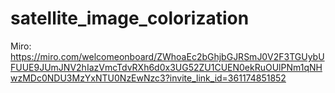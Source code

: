 # satellite_image_colorization

Miro: https://miro.com/welcomeonboard/ZWhoaEc2bGhjbGJRSmJ0V2F3TGUybUFUUE9JUmJNV2hIazVmcTdvRXh6d0x3UG52ZU1CUEN0ekRuOUlPNm1qNHwzMDc0NDU3MzYxNTU0NzEwNzc3?invite_link_id=361174851852
